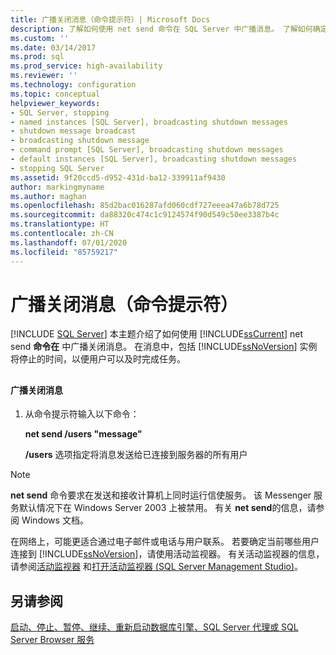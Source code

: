 ```yaml
---
title: 广播关闭消息（命令提示符）| Microsoft Docs
description: 了解如何使用 net send 命令在 SQL Server 中广播消息。 了解如何确定当前哪些用户连接到了 SQL Server。
ms.custom: ''
ms.date: 03/14/2017
ms.prod: sql
ms.prod_service: high-availability
ms.reviewer: ''
ms.technology: configuration
ms.topic: conceptual
helpviewer_keywords:
- SQL Server, stopping
- named instances [SQL Server], broadcasting shutdown messages
- shutdown message broadcast
- broadcasting shutdown message
- command prompt [SQL Server], broadcasting shutdown messages
- default instances [SQL Server], broadcasting shutdown messages
- stopping SQL Server
ms.assetid: 9f20ccd5-d952-431d-ba12-339911af9430
author: markingmyname
ms.author: maghan
ms.openlocfilehash: 85d2bac016287afd060cdf727eeea47a6b78d725
ms.sourcegitcommit: da88320c474c1c9124574f90d549c50ee3387b4c
ms.translationtype: HT
ms.contentlocale: zh-CN
ms.lasthandoff: 07/01/2020
ms.locfileid: "85759217"
---
```

# <a name="broadcast-a-shutdown-message-command-prompt"></a>广播关闭消息（命令提示符）
 [!INCLUDE [SQL Server](../../includes/applies-to-version/sqlserver.md)]
  本主题介绍了如何使用 [!INCLUDE[ssCurrent](../../includes/sscurrent-md.md)] net send **命令在** 中广播关闭消息。 在消息中，包括 [!INCLUDE[ssNoVersion](../../includes/ssnoversion-md.md)] 实例将停止的时间，以便用户可以及时完成任务。  
  
##  <a name="SSMSProcedure"></a>  
  
#### <a name="to-broadcast-a-shutdown-message"></a>广播关闭消息  
  
1.  从命令提示符输入以下命令：  
  
     **net send /users "message"**  
  
     **/users** 选项指定将消息发送给已连接到服务器的所有用户  
  
> [!NOTE]  
>  **net send** 命令要求在发送和接收计算机上同时运行信使服务。 该 Messenger 服务默认情况下在 Windows Server 2003 上被禁用。 有关 **net send**的信息，请参阅 Windows 文档。  
  
 在网络上，可能更适合通过电子邮件或电话与用户联系。 若要确定当前哪些用户连接到 [!INCLUDE[ssNoVersion](../../includes/ssnoversion-md.md)]，请使用活动监视器。 有关活动监视器的信息，请参阅[活动监视器](../../relational-databases/performance-monitor/activity-monitor.md) 和[打开活动监视器 (SQL Server Management Studio)](../../relational-databases/performance-monitor/open-activity-monitor-sql-server-management-studio.md)。  
  
## <a name="see-also"></a>另请参阅  
 [启动、停止、暂停、继续、重新启动数据库引擎、SQL Server 代理或 SQL Server Browser 服务](../../database-engine/configure-windows/start-stop-pause-resume-restart-sql-server-services.md)  
  
  

